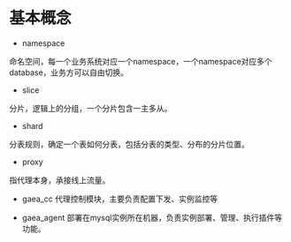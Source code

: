 # 基本概念

* namespace

命名空间，每一个业务系统对应一个namespace，一个namespace对应多个database，业务方可以自由切换。

* slice

分片，逻辑上的分组，一个分片包含一主多从。

* shard

分表规则，确定一个表如何分表，包括分表的类型、分布的分片位置。

* proxy

指代理本身，承接线上流量。

* gaea_cc
代理控制模块，主要负责配置下发、实例监控等

* gaea_agent
部署在mysql实例所在机器，负责实例部署、管理、执行插件等功能。